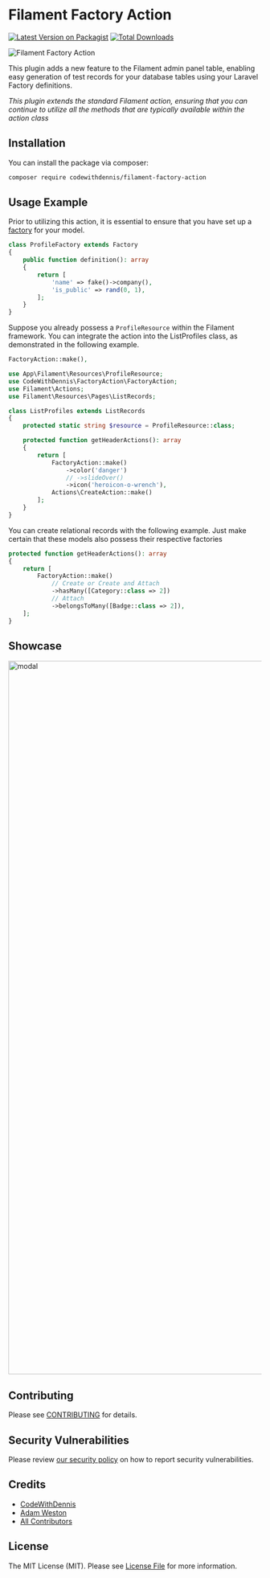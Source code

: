 # Filament Factory Action

[![Latest Version on Packagist](https://img.shields.io/packagist/v/codewithdennis/filament-factory-action.svg?style=flat-square)](https://packagist.org/packages/codewithdennis/filament-factory-action)
[![Total Downloads](https://img.shields.io/packagist/dt/codewithdennis/filament-factory-action.svg?style=flat-square)](https://packagist.org/packages/codewithdennis/filament-factory-action)

![Filament Factory Action](https://github.com/CodeWithDennis/filament-factory-action/assets/23448484/405e92b9-68f5-4983-9619-2ce00a56eeab)


This plugin adds a new feature to the Filament admin panel table, enabling easy generation of test records for your database tables using your Laravel Factory definitions.

_This plugin extends the standard Filament action, ensuring that you can continue to utilize all the methods that are typically available within the action class_

## Installation
You can install the package via composer:

```bash
composer require codewithdennis/filament-factory-action
```

## Usage Example

Prior to utilizing this action, it is essential to ensure that you have set up a [factory](https://laravel.com/docs/10.x/eloquent-factories) for your model.

```php
class ProfileFactory extends Factory
{
    public function definition(): array
    {
        return [
            'name' => fake()->company(),
            'is_public' => rand(0, 1),
        ];
    }
}
````

Suppose you already possess a `ProfileResource` within the Filament framework. You can integrate the action into the ListProfiles class, as demonstrated in the following example.

```php
FactoryAction::make(),
```

```PHP
use App\Filament\Resources\ProfileResource;
use CodeWithDennis\FactoryAction\FactoryAction;
use Filament\Actions;
use Filament\Resources\Pages\ListRecords;

class ListProfiles extends ListRecords
{
    protected static string $resource = ProfileResource::class;

    protected function getHeaderActions(): array
    {
        return [
            FactoryAction::make()
                ->color('danger')
                // ->slideOver()
                ->icon('heroicon-o-wrench'),
            Actions\CreateAction::make()
        ];
    }
}
```

You can create relational records with the following example. Just make certain that these models also possess their respective factories

```PHP
protected function getHeaderActions(): array
{
    return [
        FactoryAction::make()
            // Create or Create and Attach
            ->hasMany([Category::class => 2])
            // Attach
            ->belongsToMany([Badge::class => 2]),
    ];
}
```

## Showcase
<img width="1420" alt="modal" src="https://github.com/CodeWithDennis/filament-factory-action/assets/23448484/a4d6a785-977e-4c3c-ad03-96ee06bd3c06">

## Contributing

Please see [CONTRIBUTING](.github/CONTRIBUTING.md) for details.

## Security Vulnerabilities

Please review [our security policy](../../security/policy) on how to report security vulnerabilities.

## Credits

- [CodeWithDennis](https://github.com/CodeWithDennis)
- [Adam Weston](https://github.com/awcodes)
- [All Contributors](../../contributors)

## License

The MIT License (MIT). Please see [License File](LICENSE.md) for more information.
